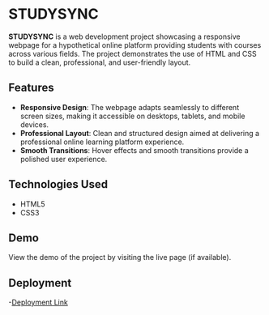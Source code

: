 # STUDYSYNC

**STUDYSYNC** is a web development project showcasing a responsive webpage for a hypothetical online platform providing students with courses across various fields. The project demonstrates the use of HTML and CSS to build a clean, professional, and user-friendly layout.

## Features

- **Responsive Design**: The webpage adapts seamlessly to different screen sizes, making it accessible on desktops, tablets, and mobile devices.
- **Professional Layout**: Clean and structured design aimed at delivering a professional online learning platform experience.
- **Smooth Transitions**: Hover effects and smooth transitions provide a polished user experience.

## Technologies Used

- HTML5
- CSS3

## Demo

View the demo of the project by visiting the live page (if available).

## Deployment

-[Deployment Link](https://study-sync-tan.vercel.app/)
